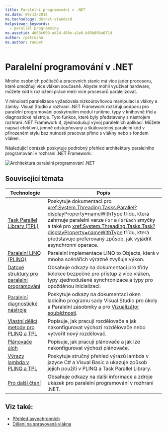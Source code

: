 ```yaml
---
title: Paralelní programování v .NET
ms.date: 09/12/2018
ms.technology: dotnet-standard
helpviewer_keywords:
  - parallel programming
ms.assetid: 4d83c690-ad2d-489e-a2e0-b85b898a672d
author: rpetrusha
ms.author: ronpet
---
```

# <a name="parallel-programming-in-net"></a>Paralelní programování v .NET

Mnoho osobních počítačů a pracovních stanic má více jader procesoru, které umožňují více vláken současně. Abyste mohli využívat hardware, můžete kód k rozložení práce mezi více procesorů paralelizovat.

V minulosti paralelizace vyžadovala nízkoúrovňovou manipulaci s vlákny a zámky. Visual Studio a rozhraní .NET Framework rozšiřují podporu pro paralelní programování poskytnutím modul runtime, typy v knihovně tříd a diagnostické nástroje. Tyto funkce, které byly představeny s nástrojem rozhraní .NET Framework 4, zjednodušují vývoj paralelních aplikací. Můžete napsat efektivní, jemně odstupňovaný a škálovatelný paralelní kód v přirozeném stylu bez nutnosti pracovat přímo s vlákny nebo s fondem vláken.

Následující obrázek poskytuje podrobný přehled architektury paralelního programování v rozhraní .NET Framework:

![Architektura paralelní programování .NET](./media/tpl-architecture.png)

## <a name="related-topics"></a>Související témata

|Technologie|Popis|
|----------------|-----------------|
|[Task Parallel Library (TPL)](../../../docs/standard/parallel-programming/task-parallel-library-tpl.md)|Poskytuje dokumentaci pro <xref:System.Threading.Tasks.Parallel?displayProperty=nameWithType> třídu, která zahrnuje paralelní verze `For` a `ForEach` smyčky a také pro <xref:System.Threading.Tasks.Task?displayProperty=nameWithType> třídu, která představuje preferovaný způsob, jak vyjádřit asynchronní operace.|
|[Paralelní LINQ (PLINQ)](../../../docs/standard/parallel-programming/parallel-linq-plinq.md)|Paralelní implementace LINQ to Objects, která v mnoha scénářích výrazně zvyšuje výkon.|
|[Datové struktury pro paralelní programování](../../../docs/standard/parallel-programming/data-structures-for-parallel-programming.md)|Obsahuje odkazy na dokumentaci pro třídy kolekce bezpečné pro přístup z více vláken, typy zjednodušené synchronizace a typy pro opožděnou inicializaci.|
|[Paralelní diagnostické nástroje](../../../docs/standard/parallel-programming/parallel-diagnostic-tools.md)|Poskytuje odkazy na dokumentaci oken ladicího programu sady Visual Studio pro úkoly a Paralelní zásobníky a pro [Vizualizátor souběžnosti](/visualstudio/profiling/concurrency-visualizer).|
|[Vlastní dělicí metody pro PLINQ a TPL](../../../docs/standard/parallel-programming/custom-partitioners-for-plinq-and-tpl.md)|Popisuje, jak pracují rozdělovače a jak nakonfigurovat výchozí rozdělovače nebo vytvořit nový rozdělovač.|
|[Plánovače úloh](xref:System.Threading.Tasks.TaskScheduler)|Popisuje, jak pracují plánovače a jak lze nakonfigurovat výchozí plánovače.|
|[Výrazy lambda v PLINQ a TPL](../../../docs/standard/parallel-programming/lambda-expressions-in-plinq-and-tpl.md)|Poskytuje stručný přehled výrazů lambda v jazyce C# a Visual Basic a ukazuje způsob jejich použití v PLINQ a Task Parallel Library.|
|[Pro další čtení](../../../docs/standard/parallel-programming/for-further-reading-parallel-programming.md)|Obsahuje odkazy na další informace a zdroje ukázek pro paralelní programování v rozhraní .NET.|

## <a name="see-also"></a>Viz také:

- [Přehled asynchronních](../async.md)
- [Dělení na spravovaná vlákna](../threading/index.md)
